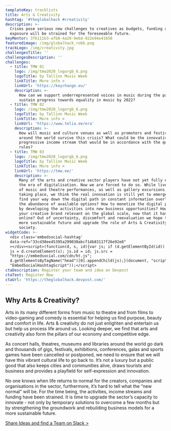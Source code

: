 ```yaml
---
templateKey: tracklists
title: Arts & Creativity
hashtag: '#theglobalhack #creativity'
description: >-
  Crises pose serious new challenges to creatives as budgets, funding and
  exposure will be strained for the foreseeable future.
keyMentor: 3fb111b3-afb8-4a20-9e6d-922e94e41650
featuredimage: /img/globalhack_robb.png
trackLogo: /img/creativity.jpg
challengesTitle: ''
challengesDescription: ''
challenges:
  - title: TMW 01
    logo: /img/tmw2020_logorgb_6.png
    logoTitle: by Tallinn Music Week
    linkTitle: More info >
    linkUrl: 'https://keychange.eu/'
    description: >-
      How can we support underrepresented voices in music during the pandemic to
      sustain progress towards equality in music by 2022?
  - title: TMW 02
    logo: /img/tmw2020_logorgb_6.png
    logoTitle: by Tallinn Music Week
    linkTitle: More info >
    linkUrl: 'https://www.telia.ee/era'
    description: >-
      How will music and culture venues as well as promoters and festivals
      around the world survive this crisis? What could be the innovative,
      progressive income stream that would be in accordance with the quarantine
      rules?
  - title: TMW 03
    logo: /img/tmw2020_logorgb_6.png
    logoTitle: by Tallinn Music Week
    linkTitle: More info >
    linkUrl: 'https://tmw.ee/'
    description: >-
      Many of the arts and creative sector players have not yet fully embraced
      the era of digitalisation. Now we are forced to do so. While live streams
      of music and theatre performances, as well as gallery excursions, are
      taking place, we think the real innovation is still yet to emerge. How to
      find your way down the digital path in constant information overload and
      the abundance of available options? How to monetize the digital presence
      by developing the activities into new business opportunities? How to make
      your creative brand relevant on the global scale, now that it has reached
      online? Out of uncertainty, discomfort and reevaluation we hope to build a
      more sustainable future and upgrade the role of Arts & Creativity in the
      society.
widgetCode: >-
  <div class='embedsocial-hashtag'
  data-ref="33cd38ee45395a299030abcf14b83117f26e92e8"
  ></div><script>(function(d, s, id){var js; if (d.getElementById(id)) {return;}
  js = d.createElement(s); js.id = id; js.src =
  "https://embedsocial.com/cdn/ht.js";
  d.getElementsByTagName("head")[0].appendChild(js);}(document, "script",
  "EmbedSocialHashtagScript"));</script>
ctaDescription: Register your team and idea on Devpost
ctaText: Register Now
ctaUrl: 'https://theglobalhack.devpost.com/'
---
```

## **Why Arts & Creativity?**

Arts in its many different forms from music to theatre and from films to video-gaming and comedy is essential for helping us find purpose, beauty and comfort in life. Arts & creativity do not just enlighten and entertain us but help us process life around us. Looking deeper, we find that arts and creativity also form the pillars of our economy and competitive edge.

As concert halls, theatres, museums and libraries around the world go dark and thousands of gigs, festivals, exhibitions, conferences, galas and sports games have been cancelled or postponed, we need to ensure that we will have this vibrant cultural life to go back to. It’s not a luxury but a public good that also keeps cities and communities alive, draws tourists and business and provides a playfield for self-expression and innovation.

No one knows when life returns to normal for the creators, companies and organisations in the sector, furthermore, it’s hard to tell what the “new normal” will be. For the time being, the activities, income streams and funding have been strained. It is time to upgrade the sector’s capacity to innovate - not only by temporary solutions to overcome a few months but by strengthening the groundwork and rebuilding business models for a more sustainable future.

[Share Ideas and find a Team on Slack >](http://theglobalhack.com/slack)